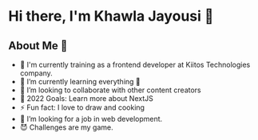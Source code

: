 # Hi there, I'm Khawla Jayousi 👋 


## About Me 📌

- 🔭 I'm currently training as a frontend developer at Kiitos Technologies company.
- 🌱 I’m currently learning everything 🤣
- 👯 I’m looking to collaborate with other content creators
- 🥅 2022 Goals: Learn more about NextJS
- ⚡ Fun fact: I love to draw and cooking
- 💞️ I’m looking for a job in web development.
- 😈 Challenges are my game.
